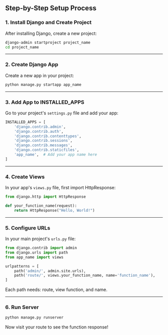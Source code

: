 ## Step-by-Step Setup Process

### 1. Install Django and Create Project
After installing Django, create a new project:

```bash
django-admin startproject project_name
cd project_name
```

---

### 2. Create Django App
Create a new app in your project:

```bash
python manage.py startapp app_name
```

---

### 3. Add App to INSTALLED_APPS
Go to your project's `settings.py` file and add your app:

```python
INSTALLED_APPS = [
    'django.contrib.admin',
    'django.contrib.auth',
    'django.contrib.contenttypes',
    'django.contrib.sessions',
    'django.contrib.messages',
    'django.contrib.staticfiles',
    'app_name',  # Add your app name here
]
```

---

### 4. Create Views
In your app's `views.py` file, first import HttpResponse:

```python
from django.http import HttpResponse

def your_function_name(request):
    return HttpResponse("Hello, World!")
```

---

### 5. Configure URLs
In your main project's `urls.py` file:

```python
from django.contrib import admin
from django.urls import path
from app_name import views

urlpatterns = [
    path('admin/', admin.site.urls),
    path('route/', views.your_function_name, name='function_name'),
]
```

Each path needs: route, view function, and name.

---

### 6. Run Server
```bash
python manage.py runserver
```

Now visit your route to see the function response!